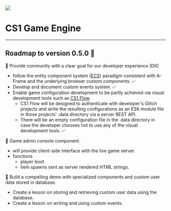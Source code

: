 <img src="https://cdn.glitch.com/f8abb766-9950-44ff-9adb-2f5f53fdaf1b%2FCS1_192.png?1552299344920">

# CS1 Game Engine
____

## Roadmap to version 0.5.0 👣

🍎 Provide community with a clear goal for our developer experience (DX)
  - follow the entity component system (<a href="https://en.wikipedia.org/wiki/Entity_component_system" rel="noreferer">ECS</a>) paradigm consistent with A-Frame and the underlying browser custom components. ✅
  - Develop and document custom events system. ✅
  - Enable game configuration development to be partly achieved via visual development tools such as <a href="https://cs1-flow.glitch.me" rel="noreferer">CS1 Flow</a>.
    - CS1 Flow will be designed to authenticate with developer's Glitch projects and write the resulting configurations as an ES6 module file in those projects' .data directory via a server REST API.
    - There will be an empty configuration file in the .data directory in case the developer chooses not to use any of the visual development tools.  ✅
   
🍎 Game admin console component.
  - will provide client-side interface with the live game server.
  - functions
    - player boot
    - item spawns sent as server rendered HTML strings.
    
🍎 Build a compelling demo with specialized components and custom user data stored in database.
  - Create a lesson on storing and retrieving custom user data using the database.
  - Create a lesson on writing and using custom events.
